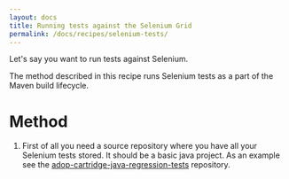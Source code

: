 ```yaml
---
layout: docs
title: Running tests against the Selenium Grid
permalink: /docs/recipes/selenium-tests/
---
```


Let's say you want to run tests against Selenium.

The method described in this recipe runs Selenium tests as a part of the Maven build lifecycle.

# Method

1. First of all you need a source repository where you have all your Selenium tests stored. It should be a basic java project. As an example see the [adop-cartridge-java-regression-tests](https://github.com/Accenture/adop-cartridge-java-regression-tests) repository.






